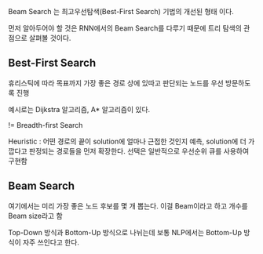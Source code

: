 
Beam Search 는 최고우선탐색(Best-First Search) 기법의 개선된 형태 이다.

먼저 알아두어야 할 것은 RNN에서의 Beam Search를 다루기 때문에 트리 탐색의 관점으로 살펴볼 것이다.


## Best-First Search

휴리스틱에 따라 목표까지 가장 좋은 경로 상에 있따고 판단되는 노드를 우선 방문하도록 진행

예시로는 Dijkstra 알고리즘, A* 알고리즘이 있다.

!= Breadth-first Search


Heuristic : 어떤 경로의 끝이 solution에 얼마나 근접한 것인지 예측, solution에 더 가깝다고 판정되는 경로들을 먼저 확장한다. 선택은 일반적으로 우선순위 큐를 사용하여 구현함


## Beam Search

여기에서는 미리 가장 좋은 노드 후보를 몇 개 뽑는다. 이걸 Beam이라고 하고 개수를 Beam size라고 함

Top-Down 방식과 Bottom-Up 방식으로 나뉘는데 보통 NLP에서는 Bottom-Up 방식이 자주 쓰인다고 한다.

